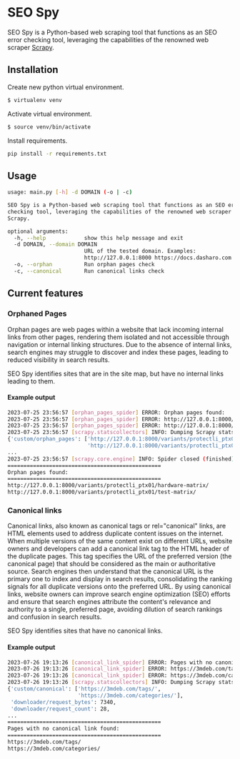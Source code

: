 # SEO Spy

SEO Spy is a Python-based web scraping tool that functions as an SEO error
checking tool, leveraging the capabilities of the renowned web scraper
[Scrapy](https://scrapy.org/).

## Installation

Create new python virtual environment.

``` bash
$ virtualenv venv
```

Activate virtual environment.

```bash
$ source venv/bin/activate
```

Install requirements.

```bash
pip install -r requirements.txt
```

## Usage

```bash
usage: main.py [-h] -d DOMAIN (-o | -c)

SEO Spy is a Python-based web scraping tool that functions as an SEO error
checking tool, leveraging the capabilities of the renowned web scraper
Scrapy.

optional arguments:
  -h, --help            show this help message and exit
  -d DOMAIN, --domain DOMAIN
                        URL of the tested domain. Examples:
                        http://127.0.0.1:8000 https://docs.dasharo.com
  -o, --orphan          Run orphan pages check
  -c, --canonical       Run canonical links check
```

## Current features

### Orphaned Pages

Orphan pages are web pages within a website that lack incoming internal links
from other pages, rendering them isolated and not accessible through navigation
or internal linking structures. Due to the absence of internal links,
search engines may struggle to discover and index these pages, leading
to reduced visibility in search results.

SEO Spy identifies sites that are in the site map, but have no internal links
leading to them.

#### Example output

```bash
2023-07-25 23:56:57 [orphan_pages_spider] ERROR: Orphan pages found:
2023-07-25 23:56:57 [orphan_pages_spider] ERROR: http://127.0.0.1:8000/variants/protectli_ptx01/hardware-matrix/
2023-07-25 23:56:57 [orphan_pages_spider] ERROR: http://127.0.0.1:8000/variants/protectli_ptx01/test-matrix/
2023-07-25 23:56:57 [scrapy.statscollectors] INFO: Dumping Scrapy stats:
{'custom/orphan_pages': ['http://127.0.0.1:8000/variants/protectli_ptx01/hardware-matrix/',
                         'http://127.0.0.1:8000/variants/protectli_ptx01/test-matrix/'],
...
2023-07-25 23:56:57 [scrapy.core.engine] INFO: Spider closed (finished)
================================================
Orphan pages found:
================================================
http://127.0.0.1:8000/variants/protectli_ptx01/hardware-matrix/
http://127.0.0.1:8000/variants/protectli_ptx01/test-matrix/
```

### Canonical links

Canonical links, also known as canonical tags or rel="canonical" links,
are HTML elements used to address duplicate content issues on the internet.
When multiple versions of the same content exist on different URLs, website
owners and developers can add a canonical link tag to the HTML header of the
duplicate pages. This tag specifies the URL of the preferred version
(the canonical page) that should be considered as the main or authoritative
source. Search engines then understand that the canonical URL is the primary
one to index and display in search results, consolidating the ranking signals
for all duplicate versions onto the preferred URL. By using canonical links,
website owners can improve search engine optimization (SEO) efforts and ensure
that search engines attribute the content's relevance and authority to a single,
preferred page, avoiding dilution of search rankings and confusion
in search results.

SEO Spy identifies sites that have no canonical links.

#### Example output

```bash
2023-07-26 19:13:26 [canonical_link_spider] ERROR: Pages with no canonical link found:
2023-07-26 19:13:26 [canonical_link_spider] ERROR: https://3mdeb.com/tags/
2023-07-26 19:13:26 [canonical_link_spider] ERROR: https://3mdeb.com/categories/
2023-07-26 19:13:26 [scrapy.statscollectors] INFO: Dumping Scrapy stats:
{'custom/canonical': ['https://3mdeb.com/tags/',
                      'https://3mdeb.com/categories/'],
 'downloader/request_bytes': 7340,
 'downloader/request_count': 28,
...
================================================
Pages with no canonical link found:
================================================
https://3mdeb.com/tags/
https://3mdeb.com/categories/
```
